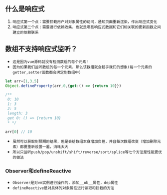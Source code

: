 ## 什么是响应式
1. `响应式第一个点：需要拦截用户对对象属性的访问，通知页面重新渲染，作出响应式变化`
2. `响应式第二个点：需要进行依赖收集，也就是哪些响应式数据和它们相关联的更新函数之间建立的依赖联系`


## 数组不支持响应式监听？
* `这是因为vue源码就没有检测数组的每个元素！`
* `因为如果我们监听数组的每一个元素，那么该数组就会超乎我们的想象(每一个元素的getter,setter函数都会绑定到数组中)`
```js
let arr=[1,3,5]
Object.defineProperty(arr,0,{get:() => {return 10}})

/**
 0: 10
 1: 3
 2: 5
 length: 3
 get 0: () => {return 10}
 * */

arr[0] // 10
```
* `虽然可以获取到预期的结果，但是会给数组本身增加负担，并且每次数组改变（增加删除元素）都要重新设置一遍，消耗太大`
* `所以只监听push/pop/unshift/shift/reverse/sort/splice等七个方法是性能更优的做法`

### Observer和defineReactive
* `Observer是对vm实例进行操作的，添加__ob__属性，dep属性`
* `defineReactive是对具体的对象属性进行读取和拦截的方法`

